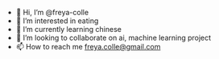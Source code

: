 - 👋 Hi, I’m @freya-colle
- 👀 I’m interested in eating
- 🌱 I’m currently learning chinese
- 💞️ I’m looking to collaborate on ai, machine learning project
- 📫 How to reach me freya.colle@gmail.com

<!---
freya-colle/freya-colle is a ✨ special ✨ repository because its `README.md` (this file) appears on your GitHub profile.
You can click the Preview link to take a look at your changes.
--->
